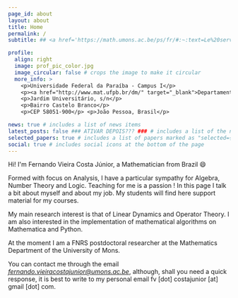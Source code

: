 ```yaml
---
page_id: about
layout: about
title: Home
permalink: /
subtitle: ## <a href='https://math.umons.ac.be/ps/fr/#:~:text=Le%20service%20assure%20les%20cours,du%20master%20en%20sciences%20mathématiques.'>Service de Probabilités et Statistique</a>. Université de Mons, Département de Mathématique.

profile:
  align: right
  image: prof_pic_color.jpg
  image_circular: false # crops the image to make it circular
  more_info: >
    <p>Universidade Federal da Paraíba - Campus I</p>
    <p><a href="http://www.mat.ufpb.br/dm/" target="_blank">Departamento de Matemática</a></p>
    <p>Jardim Universitário, s/n</p>
    <p>Bairro Castelo Branco</p>
    <p>CEP 58051-900</p> <p>João Pessoa, Brasil</p>

news: true # includes a list of news items
latest_posts: false ### ATIVAR DEPOIS??? ### # includes a list of the newest posts
selected_papers: true # includes a list of papers marked as "selected={true}"
social: true # includes social icons at the bottom of the page
---
```


Hi! I'm Fernando Vieira Costa Júnior, a Mathematician from Brazil :smile:

Formed with focus on Analysis, I have a particular sympathy for Algebra, Number Theory and Logic. Teaching for me is a passion ! In this page I talk a bit about myself and about my job. My students will find here support material for my courses.

My main research interest is that of Linear Dynamics and Operator Theory. I am also interested in the implementation of mathematical algorithms on Mathematica and Python.

At the moment I am a FNRS postdoctoral researcher at the Mathematics Department of the University of Mons.

You can contact me through the email <a href="mailto:fernando.vieiracostajunior@umons.ac.be"><i>fernando.vieiracostajunior@umons.ac.be</i></a>, although, shall you need a quick response, it is best to write to my personal email <it>fv [dot] costajunior [at] gmail [dot] com</it>.
